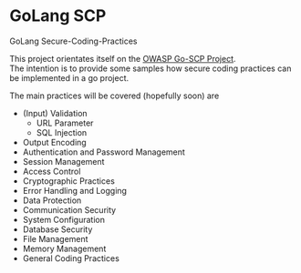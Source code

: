 # GoLang SCP
GoLang Secure-Coding-Practices

This project orientates itself on the [OWASP Go-SCP Project](https://github.com/OWASP/Go-SCP).  
The intention is to provide some samples how secure coding practices can be implemented in a go project.

The main practices will be covered (hopefully soon) are

* (Input) Validation
  * URL Parameter
  * SQL Injection
* Output Encoding
* Authentication and Password Management
* Session Management
* Access Control
* Cryptographic Practices
* Error Handling and Logging
* Data Protection
* Communication Security
* System Configuration
* Database Security
* File Management
* Memory Management
* General Coding Practices
